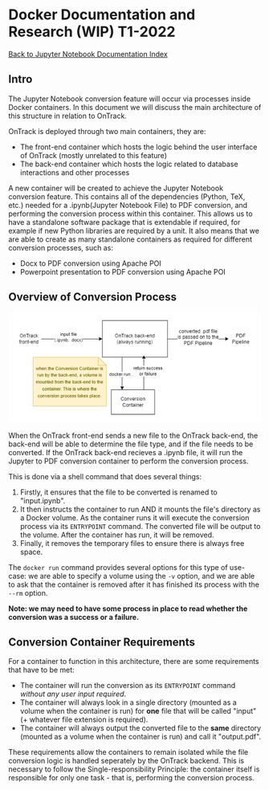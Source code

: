 # Docker Documentation and Research (WIP) T1-2022

[Back to Jupyter Notebook Documentation Index](Index.md)

## Intro

The Jupyter Notebook conversion feature will occur via processes inside Docker
containers. In this document we will discuss the main architecture of this structure in relation to
OnTrack.

OnTrack is deployed through two main containers, they are:

- The front-end container which hosts the logic behind the user interface of OnTrack (mostly
  unrelated to this feature)
- The back-end container which hosts the logic related to database interactions and other processes

A new container will be created to achieve the Jupyter Notebook conversion feature. This contains
all of the dependencies (Python, TeX, etc.) needed for a .ipynb(Jupyter Notebook File) to PDF
conversion, and performing the conversion process within this container. This allows us to have a
standalone software package that is extendable if required, for example if new Python libraries are
required by a unit. It also means that we are able to create as many standalone containers as
required for different conversion processes, such as:

- Docx to PDF conversion using Apache POI
- Powerpoint presentation to PDF conversion using Apache POI

## Overview of Conversion Process

[<img src="docker_flow.png" />](docker_flow.png)

When the OnTrack front-end sends a new file to the OnTrack back-end, the back-end will be able to
determine the file type, and if the file needs to be converted. If the OnTrack back-end recieves a
.ipynb file, it will run the Jupyter to PDF conversion container to perform the conversion process.

This is done via a shell command that does several things:

1. Firstly, it ensures that the file to be converted is renamed to "input.ipynb".
2. It then instructs the container to run AND it mounts the file's directory as a Docker volume. As
   the container runs it will execute the conversion process via its `ENTRYPOINT` command. The
   converted file will be output to the volume. After the container has run, it will be removed.
3. Finally, it removes the temporary files to ensure there is always free space.

The `docker run` command provides several options for this type of use-case: we are able to specify
a volume using the `-v` option, and we are able to ask that the container is removed after it has
finished its process with the `--rm` option.

**Note: we may need to have some process in place to read whether the conversion was a success or a
failure.**

## Conversion Container Requirements

For a container to function in this architecture, there are some requirements that have to be met:

- The container will run the conversion as its `ENTRYPOINT` command _without any user input
  required_.
- The container will always look in a single directory (mounted as a volume when the container is
  run) for **one** file that will be called "input" (+ whatever file extension is required).
- The container will always output the converted file to the **same** directory (mounted as a volume
  when the container is run) and call it "output.pdf".

These requirements allow the containers to remain isolated while the file conversion logic is handled seperately by the OnTrack backend. This is necessary
to follow the Single-responsibility Principle: the container itself is responsible for only one
task - that is, performing the conversion process.
